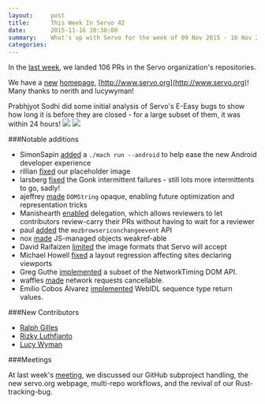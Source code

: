 ```yaml
---
layout:     post
title:      This Week In Servo 42
date:       2015-11-16 20:30:00
summary:    What's up with Servo for the week of 09 Nov 2015 - 16 Nov 2015
categories:
---
```


In the [last week](https://github.com/pulls?page=1&q=is%3Apr+is%3Amerged+closed%3A2015-11-09..2015-11-16+user%3Aservo),
we landed 106 PRs in the Servo organization's repositories.

We have a [new](https://github.com/servo/servo.org/pull/5) [homepage](https://github.com/servo/servo.org/pull/6), [http://www.servo.org](http://www.servo.org)! Many thanks to nerith and lucywyman!

Prabhjyot Sodhi did some initial analysis of Servo's E-Easy bugs to show how long it is before they are closed - for a large subset of them, it was within 24 hours!
![](http://i.imgur.com/fE6PcS8.png)
![](http://i.imgur.com/baDkWZ1.png)

###Notable additions

 - SimonSapin [added](https://github.com/servo/servo/pull/8520) a `./mach run --android` to help ease the new Android developer experience
 - rillian [fixed](https://github.com/servo/servo/pull/8520) our placeholder image
 - larsberg [fixed](https://github.com/servo/mozjs/pull/63) the Gonk intermittent failures - still lots more intermittents to go, sadly!
 - ajeffrey [made](https://github.com/servo/servo/pull/8477) `DOMString` opaque, enabling future optimization and representation tricks
 - Manishearth [enabled](https://github.com/servo/saltfs/pull/161)  delegation, which allows reviewers to let contributors review-carry their PRs without having to wait for a reviewer
 - paul [added](https://github.com/servo/servo/pull/8449) the `mozbrowsericonchangeevent` API
 - nox [made](https://github.com/servo/servo/pull/8147) JS-managed objects weakref-able
 - David Raifaizen [limited](https://github.com/servo/servo/pull/8503) the image formats that Servo will accept
 - Michael Howell [fixed](https://github.com/servo/servo/pull/8538) a layout regression affecting sites declaring viewports
 - Greg Guthe [implemented](https://github.com/servo/servo/pull/7242) a subset of the NetworkTiming DOM API.
 - waffles [made](https://github.com/servo/servo/pull/7844) network requests cancellable.
 - Emilio Cobos Álvarez [implemented](https://github.com/servo/servo/pull/8412) WebIDL sequence type return values.

###New Contributors

 - [Ralph Gilles](https://github.com/rillian)
 - [Rizky Luthfianto](https://github.com/rilut)
 - [Lucy Wyman](https://github.com/lucywyman)

###Meetings

At last week's [meeting](https://github.com/servo/servo/wiki/Meeting-2015-11-09), we discussed our GitHub subproject handling, the new servo.org webpage, multi-repo workflows, and the revival of our Rust-tracking-bug.
